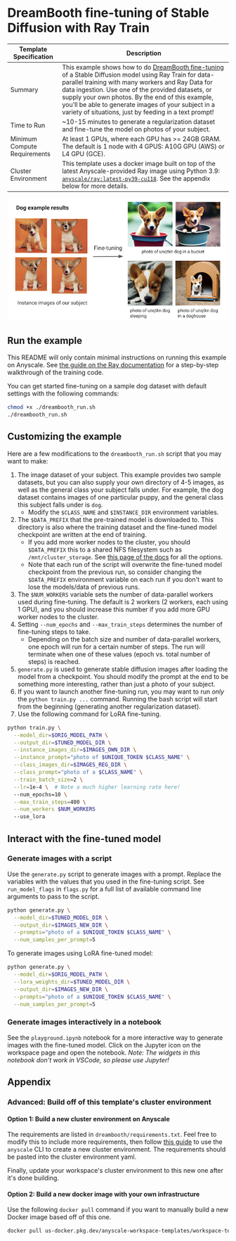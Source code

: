 # DreamBooth fine-tuning of Stable Diffusion with Ray Train

| Template Specification | Description |
| ---------------------- | ----------- |
| Summary | This example shows how to do [DreamBooth fine-tuning](https://dreambooth.github.io/) of a Stable Diffusion model using Ray Train for data-parallel training with many workers and Ray Data for data ingestion. Use one of the provided datasets, or supply your own photos. By the end of this example, you'll be able to generate images of your subject in a variety of situations, just by feeding in a text prompt! |
| Time to Run | ~10-15 minutes to generate a regularization dataset and fine-tune the model on photos of your subject. |
| Minimum Compute Requirements | At least 1 GPUs, where each GPU has >= 24GB GRAM. The default is 1 node with 4 GPUS: A10G GPU (AWS) or L4 GPU (GCE). |
| Cluster Environment | This template uses a docker image built on top of the latest Anyscale-provided Ray image using Python 3.9: [`anyscale/ray:latest-py39-cu118`](https://docs.anyscale.com/reference/base-images/overview?utm_source=ray_docs&utm_medium=docs&utm_campaign=dreambooth_finetuning). See the appendix below for more details. |

![Dreambooth fine-tuning sample results](https://raw.githubusercontent.com/ray-project/ray/workspace_templates_2.6.1/doc/source/templates/05_dreambooth_finetuning/dreambooth/images/dreambooth_example.png)

## Run the example

This README will only contain minimal instructions on running this example on Anyscale.
See [the guide on the Ray documentation](https://docs.ray.io/en/latest/train/examples/pytorch/dreambooth_finetuning.html)
for a step-by-step walkthrough of the training code.

You can get started fine-tuning on a sample dog dataset with default settings with the following commands:

```bash
chmod +x ./dreambooth_run.sh
./dreambooth_run.sh
```

## Customizing the example

Here are a few modifications to the `dreambooth_run.sh` script that you may want to make:

1. The image dataset of your subject. This example provides two sample datasets, but you can also supply your own directory of 4-5 images, as well as the general class your subject falls under. For example, the dog dataset contains images of one particular puppy, and the general class this subject falls under is `dog`.
    - Modify the `$CLASS_NAME` and `$INSTANCE_DIR` environment variables.
2. The `$DATA_PREFIX` that the pre-trained model is downloaded to. This directory is also where the training dataset and the fine-tuned model checkpoint are written at the end of training.
    - If you add more worker nodes to the cluster, you should `$DATA_PREFIX` this to a shared NFS filesystem such as `/mnt/cluster_storage`. See [this page of the docs](https://docs.anyscale.com/develop/workspaces/storage#storage-shared-across-nodes?utm_source=ray_docs&utm_medium=docs&utm_campaign=dreambooth_finetuning) for all the options.
    - Note that each run of the script will overwrite the fine-tuned model checkpoint from the previous run, so consider changing the `$DATA_PREFIX` environment variable on each run if you don't want to lose the models/data of previous runs.
3. The `$NUM_WORKERS` variable sets the number of data-parallel workers used during fine-tuning. The default is 2 workers (2 workers, each using 1 GPU), and you should increase this number if you add more GPU worker nodes to the cluster.
4. Setting `--num_epochs` and `--max_train_steps` determines the number of fine-tuning steps to take.
    - Depending on the batch size and number of data-parallel workers, one epoch will run for a certain number of steps. The run will terminate when one of these values (epoch vs. total number of steps) is reached.
5. `generate.py` is used to generate stable diffusion images after loading the model from a checkpoint. You should modify the prompt at the end to be something more interesting, rather than just a photo of your subject.
6. If you want to launch another fine-tuning run, you may want to run *only* the `python train.py ...` command. Running the bash script will start from the beginning (generating another regularization dataset).
7. Use the following command for LoRA fine-tuning. 
```bash
python train.py \
  --model_dir=$ORIG_MODEL_PATH \
  --output_dir=$TUNED_MODEL_DIR \
  --instance_images_dir=$IMAGES_OWN_DIR \
  --instance_prompt="photo of $UNIQUE_TOKEN $CLASS_NAME" \
  --class_images_dir=$IMAGES_REG_DIR \
  --class_prompt="photo of a $CLASS_NAME" \
  --train_batch_size=2 \
  --lr=1e-4 \  # Note a much higher learning rate here!
  --num_epochs=10 \
  --max_train_steps=400 \
  --num_workers $NUM_WORKERS
  --use_lora
```

## Interact with the fine-tuned model

### Generate images with a script

Use the `generate.py` script to generate images with a prompt.
Replace the variables with the values that you used in the fine-tuning script.
See `run_model_flags` in `flags.py` for a full list of available command line arguments to pass to the script.

```bash
python generate.py \
  --model_dir=$TUNED_MODEL_DIR \
  --output_dir=$IMAGES_NEW_DIR \
  --prompts="photo of a $UNIQUE_TOKEN $CLASS_NAME" \
  --num_samples_per_prompt=5
```

To generate images using LoRA fine-tuned model:

```bash
python generate.py \
  --model_dir=$ORIG_MODEL_PATH \
  --lora_weights_dir=$TUNED_MODEL_DIR \
  --output_dir=$IMAGES_NEW_DIR \
  --prompts="photo of a $UNIQUE_TOKEN $CLASS_NAME" \
  --num_samples_per_prompt=5
```

### Generate images interactively in a notebook

See the `playground.ipynb` notebook for a more interactive way to generate images with the fine-tuned model.
Click on the Jupyter icon on the workspace page and open the notebook. *Note: The widgets in this notebook don't work in VSCode, so please use Jupyter!*

## Appendix

### Advanced: Build off of this template's cluster environment

#### Option 1: Build a new cluster environment on Anyscale

The requirements are listed in `dreambooth/requirements.txt`. Feel free to modify this to include more requirements, then follow [this guide](https://docs.anyscale.com/configure/dependency-management/cluster-environments#creating-a-cluster-environment?utm_source=ray_docs&utm_medium=docs&utm_campaign=dreambooth_finetuning) to use the `anyscale` CLI to create a new cluster environment. The requirements should be pasted into the cluster environment yaml.

Finally, update your workspace's cluster environment to this new one after it's done building.

#### Option 2: Build a new docker image with your own infrastructure

Use the following `docker pull` command if you want to manually build a new Docker image based off of this one.

```bash
docker pull us-docker.pkg.dev/anyscale-workspace-templates/workspace-templates/dreambooth-finetuning:latest
```
